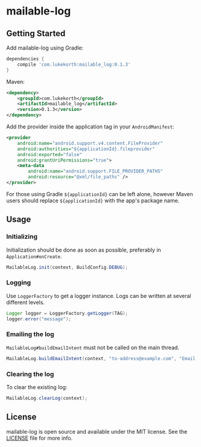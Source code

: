 mailable-log
============

## Getting Started

Add mailable-log using Gradle:

```groovy
dependencies {
    compile 'com.lukekorth:mailable_log:0.1.3'
}
```

Maven:

```xml
<dependency>
    <groupId>com.lukekorth</groupId>
    <artifactId>mailable_log</artifactId>
    <version>0.1.3</version>
</dependency>
```

Add the provider inside the application tag in your `AndroidManifest`:

```xml
<provider
    android:name="android.support.v4.content.FileProvider"
    android:authorities="${applicationId}.fileprovider"
    android:exported="false"
    android:grantUriPermissions="true">
    <meta-data
        android:name="android.support.FILE_PROVIDER_PATHS"
        android:resource="@xml/file_paths" />
</provider>
```

For those using Gradle `${applicationId}` can be left alone, however Maven users should replace
`${applicationId}` with the app's package name.

## Usage

### Initializing

Initialization should be done as soon as possible, preferably in `Application#onCreate`.

```java
MailableLog.init(context, BuildConfig.DEBUG);
```

### Logging

Use `LoggerFactory` to get a logger instance. Logs can be written at several different levels.

```java
Logger logger = LoggerFactory.getLogger(TAG);
logger.error("message");
```

### Emailing the log

`MailableLog#buildEmailIntent` must not be called on the main thread.

```java
MailableLog.buildEmailIntent(context, "to-address@example.com", "Email Subject", "file-name.log", prependedStringInLog);
```

### Clearing the log

To clear the existing log:

```java
MailableLog.clearLog(context);
```

## License

mailable-log is open source and available under the MIT license. See the [LICENSE](LICENSE) file for more info.
